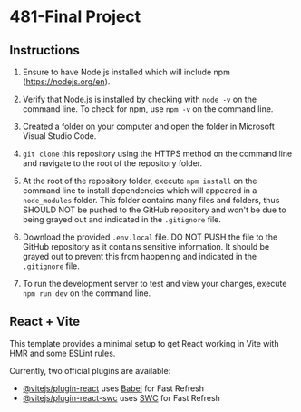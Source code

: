 # 481-Final Project

## Instructions
1. Ensure to have Node.js installed which will include npm (https://nodejs.org/en).

2. Verify that Node.js is installed by checking with ```node -v``` on the command line. To check for npm, use ```npm -v``` on the command line.

3. Created a folder on your computer and open the folder in Microsoft Visual Studio Code.

4. ```git clone``` this repository using the HTTPS method on the command line and navigate to the root of the repository folder.

5. At the root of the repository folder, execute ```npm install``` on the command line to install dependencies which will appeared in a ```node_modules``` folder. This folder contains many files and folders, thus SHOULD NOT be pushed to the GitHub repository and won't be due to being grayed out and indicated in the `.gitignore` file.

6. Download the provided ```.env.local``` file. DO NOT PUSH the file to the GitHub repository as it contains sensitive information. It should be grayed out to prevent this from happening and indicated in the `.gitignore` file.

7. To run the development server to test and view your changes, execute ```npm run dev``` on the command line.

## React + Vite
This template provides a minimal setup to get React working in Vite with HMR and some ESLint rules.

Currently, two official plugins are available:

- [@vitejs/plugin-react](https://github.com/vitejs/vite-plugin-react/blob/main/packages/plugin-react/README.md) uses [Babel](https://babeljs.io/) for Fast Refresh
- [@vitejs/plugin-react-swc](https://github.com/vitejs/vite-plugin-react-swc) uses [SWC](https://swc.rs/) for Fast Refresh
